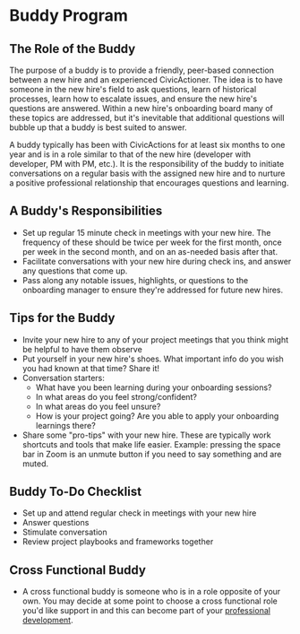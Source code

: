 # Buddy Program

## The Role of the Buddy

The purpose of a buddy is to provide a friendly, peer-based connection between a new hire and an experienced CivicActioner. The idea is to have someone in the new hire's field to ask questions, learn of historical processes, learn how to escalate issues, and ensure the new hire's questions are answered. Within a new hire's onboarding board many of these topics are addressed, but it's inevitable that additional questions will bubble up that a buddy is best suited to answer.

A buddy typically has been with CivicActions for at least six months to one year and is in a role similar to that of the new hire (developer with developer, PM with PM, etc.). It is the responsibility of the buddy to initiate conversations on a regular basis with the assigned new hire and to nurture a positive professional relationship that encourages questions and learning.

## A Buddy's Responsibilities

-   Set up regular 15 minute check in meetings with your new hire. The frequency of these should be twice per week for the first month, once per week in the second month, and on an as-needed basis after that.
-   Facilitate conversations with your new hire during check ins, and answer any questions that come up.
-   Pass along any notable issues, highlights, or questions to the onboarding manager to ensure they're addressed for future new hires.

## Tips for the Buddy

-   Invite your new hire to any of your project meetings that you think might be helpful to have them observe
-   Put yourself in your new hire's shoes. What important info do you wish you had known at that time? Share it!
-   Conversation starters:
    -   What have you been learning during your onboarding sessions?
    -   In what areas do you feel strong/confident?
    -   In what areas do you feel unsure?
    -   How is your project going? Are you able to apply your onboarding learnings there?
-   Share some "pro-tips" with your new hire. These are typically work shortcuts and tools that make life easier. Example: pressing the space bar in Zoom is an unmute button if you need to say something and are muted.

## Buddy To-Do Checklist

-   Set up and attend regular check in meetings with your new hire
-   Answer questions
-   Stimulate conversation
-   Review project playbooks and frameworks together

## Cross Functional Buddy

-   A cross functional buddy is someone who is in a role opposite of your own. You may decide at some point to choose a cross functional role you'd like support in and this can become part of your [professional development](https://trello.com/b/p7FOD0Ju/template-professional-development-and-community-participation).
